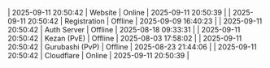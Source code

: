 | 2025-09-11 20:50:42 | Website | Online | 2025-09-11 20:50:39 |
| 2025-09-11 20:50:42 | Registration | Offline | 2025-09-09 16:40:23 |
| 2025-09-11 20:50:42 | Auth Server | Offline | 2025-08-18 09:33:31 |
| 2025-09-11 20:50:42 | Kezan (PvE) | Offline | 2025-08-03 17:58:02 |
| 2025-09-11 20:50:42 | Gurubashi (PvP) | Offline | 2025-08-23 21:44:06 |
| 2025-09-11 20:50:42 | Cloudflare | Online | 2025-09-11 20:50:39 |

